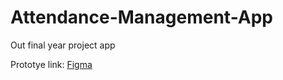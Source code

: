 # Attendance-Management-App
Out final year project app

Prototye link: <a href="https://www.figma.com/file/noRd5ORgXFJHgIDtjcBfLS/Attendance-App_Degisn(Chandra)"> Figma </a>
